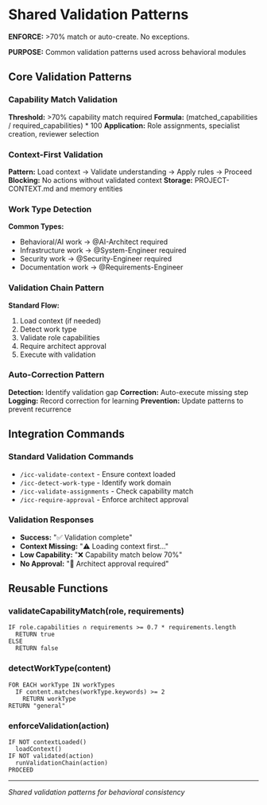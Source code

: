 # Shared Validation Patterns

**ENFORCE:** >70% match or auto-create. No exceptions.

**PURPOSE:** Common validation patterns used across behavioral modules

## Core Validation Patterns

### Capability Match Validation
**Threshold:** >70% capability match required
**Formula:** (matched_capabilities / required_capabilities) * 100
**Application:** Role assignments, specialist creation, reviewer selection

### Context-First Validation
**Pattern:** Load context → Validate understanding → Apply rules → Proceed
**Blocking:** No actions without validated context
**Storage:** PROJECT-CONTEXT.md and memory entities

### Work Type Detection
**Common Types:**
- Behavioral/AI work → @AI-Architect required
- Infrastructure work → @System-Engineer required  
- Security work → @Security-Engineer required
- Documentation work → @Requirements-Engineer

### Validation Chain Pattern
**Standard Flow:** 
1. Load context (if needed)
2. Detect work type
3. Validate role capabilities
4. Require architect approval
5. Execute with validation

### Auto-Correction Pattern
**Detection:** Identify validation gap
**Correction:** Auto-execute missing step
**Logging:** Record correction for learning
**Prevention:** Update patterns to prevent recurrence

## Integration Commands

### Standard Validation Commands
- `/icc-validate-context` - Ensure context loaded
- `/icc-detect-work-type` - Identify work domain
- `/icc-validate-assignments` - Check capability match
- `/icc-require-approval` - Enforce architect approval

### Validation Responses
- **Success:** "✅ Validation complete"
- **Context Missing:** "⚠️ Loading context first..."
- **Low Capability:** "❌ Capability match below 70%"
- **No Approval:** "🚫 Architect approval required"

## Reusable Functions

### validateCapabilityMatch(role, requirements)
```
IF role.capabilities ∩ requirements >= 0.7 * requirements.length
  RETURN true
ELSE
  RETURN false
```

### detectWorkType(content)
```
FOR EACH workType IN workTypes
  IF content.matches(workType.keywords) >= 2
    RETURN workType
RETURN "general"
```

### enforceValidation(action)
```
IF NOT contextLoaded()
  loadContext()
IF NOT validated(action)
  runValidationChain(action)
PROCEED
```

---
*Shared validation patterns for behavioral consistency*